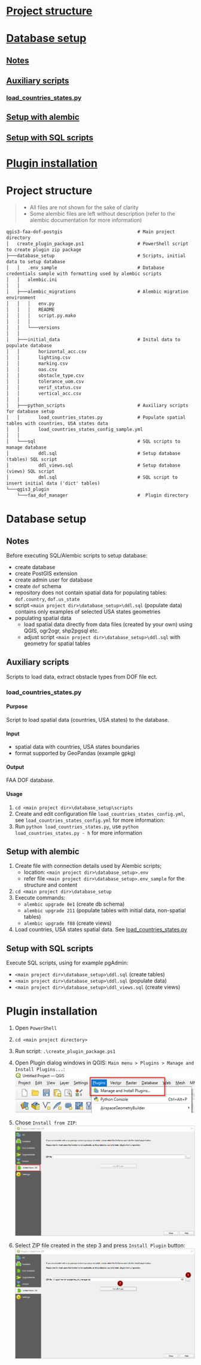 # [Project structure](#project_structure)
# [Database setup](#database_setup)
## [Notes](#database_setup_notes)
## [Auxiliary scripts](#aux_scripts)
### [load_countries_states.py](#load_ctry_states)
## [Setup with alembic](#setup_alembic)
## [Setup with SQL scripts](#setup_sql)
# [Plugin installation](#plugin_install)

# Project structure <a name=project_structure>


>- All files are not shown for the sake of clarity
>- Some alembic files are left without description (refer to the alembic documentation for more information)

```
qgis3-faa-dof-postgis                            # Main project directory
│   create_plugin_package.ps1                    # PowerShell script to create plugin zip package 
├───database_setup                               # Scripts, initial data to setup database
│   │   .env_sample                              # Database credentials sample with formatting used by alembic scripts
│   │   alembic.ini
│   │
│   ├───alembic_migrations                       # Alembic migration environment
│   │   │   env.py                               
│   │   │   README
│   │   │   script.py.mako
│   │   │
│   │   └───versions
│   │
│   ├───initial_data                             # Inital data to populate database
│   │       horizontal_acc.csv
│   │       lighting.csv
│   │       marking.csv
│   │       oas.csv
│   │       obstacle_type.csv
│   │       tolerance_uom.csv
│   │       verif_status.csv
│   │       vertical_acc.csv
│   │ 
│   ├───python_scripts                           # Auxiliary scripts for database setup
│   │       load_countries_states.py             # Populate spatial tables with countries, USA states data
│   │       load_countries_states_config_sample.yml
│   │
│   └───sql                                      # SQL scripts to manage database
│           ddl.sql                              # Setup database (tables) SQL script
│           ddl_views.sql                        # Setup database (views) SQL script
│           dml.sql                              # SQL script to insert initial data ('dict' tables)
└───qgis3_plugin
    └───faa_dof_manager                          #  Plugin directory
```
# Database setup <a name=database_setup>

## Notes <a name=database_setup_notes>

Before executing SQL/Alembic scripts to setup database:
* create database
* create PostGIS extension
* create admin user for database
* create `dof` schema
* repository does not contain spatial data for populating tables: `dof.country`, `dof.us_state`
* script `<main project dir>\database_setup>\ddl.sql` (populate data) contains only examples of selected USA states geometries
* populating spatial data
  * load spatial data directly from data files (created by your own) using QGIS, ogr2ogr, shp2pgsql etc.
  * adjust script `<main project dir>\database_setup>\ddl.sql` with geometry for spatial tables

## Auxiliary scripts <a name=aux_scripts>

Scripts to load data, extract obstacle types from DOF file ect.

### load_countries_states.py <a name=load_ctry_states>

#### Purpose

Script to load spatial data (countries, USA states) to the database.

#### Input

* spatial data with countries, USA states boundaries
* format supported by GeoPandas (example gpkg)

#### Output

FAA DOF database.

#### Usage

1. `cd <main project dir>\database_setup\scripts`
2. Create and edit configuration file `load_countries_states_config.yml`, see `load_countries_states_config.yml` for more information:
3. Run `python load_countries_states.py`, use `python load_countries_states.py - h` for more information

## Setup with alembic <a name=setup_alembic>

1. Create file with connection details used by Alembic scripts;
   * location: `<main project dir>\database_setup>.env`
   * refer file `<main project dir>\database_setup>.env_sample` for the structure and content
2. `cd <main project dir>\database_setup`
3. Execute commands:
   * `alembic upgrade 8e1` (create db schema)
   * `alembic upgrade 211` (populate tables with initial data, non-spatial tables)
   * `alembic upgrade f88` (create views)
4. Load countries, USA states spatial data. See [load_countries_states.py](#load_ctry_states)

## Setup with SQL scripts <a name=setup_sql>

Execute SQL scripts, using for example pgAdmin:

* `<main project dir>\database_setup>\ddl.sql` (create tables)
* `<main project dir>\database_setup>\ddl.sql` (populate data)
* `<main project dir>\database_setup>\ddl_views.sql` (create views)

# Plugin installation <a name=plugin_install>

1. Open `PowerShell`
2. `cd <main project directory>`
3. Run script: `.\create_plugin_package.ps1`
4. Open Plugin dialog windows in QGIS: `Main menu > Plugins > Manage and Install Plugins...`:
 ![Opeing plugins dialog](/doc_img/plugin_installation/1_plugins_menu.png)
5. Chose `Install from ZIP`:
![Install from ZIP option](/doc_img/plugin_installation/2_install_from_ZIP.png)

6. Select ZIP file created in the step 3 and press `Install Plugin` button:
![Select ZIP and install](/doc_img/plugin_installation/3_select_install.png)
